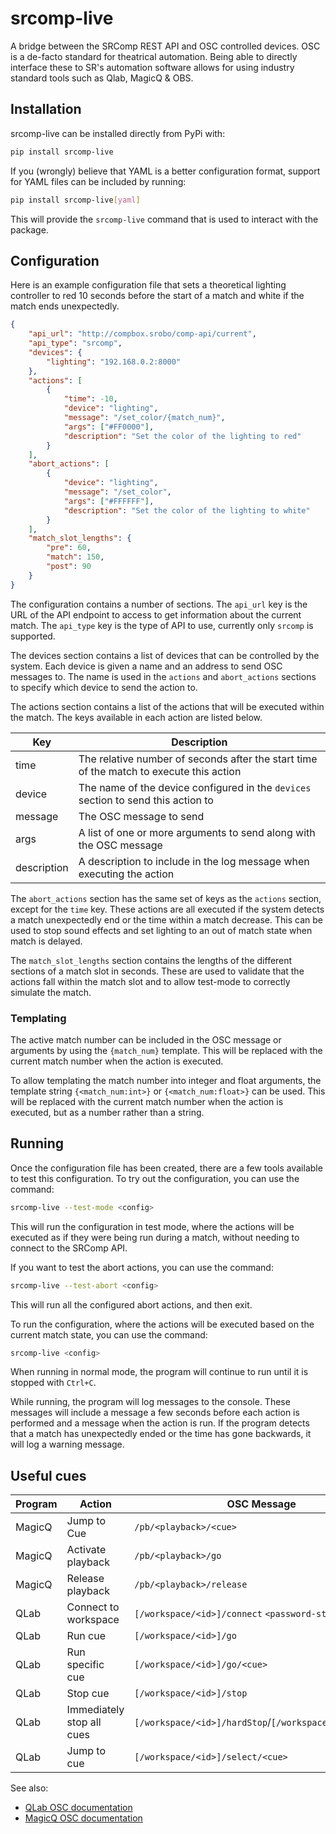# srcomp-live

A bridge between the SRComp REST API and OSC controlled devices.
OSC is a de-facto standard for theatrical automation.
Being able to directly interface these to SR's automation software allows for using industry standard tools such as Qlab, MagicQ & OBS.

## Installation

srcomp-live can be installed directly from PyPi with:
```bash
pip install srcomp-live
```

If you (wrongly) believe that YAML is a better configuration format, support for YAML files can be included by running:
```bash
pip install srcomp-live[yaml]
```

This will provide the `srcomp-live` command that is used to interact with the package.

## Configuration

Here is an example configuration file that sets a theoretical lighting controller to red 10 seconds before the start of a match and white if the match ends unexpectedly.

```json
{
    "api_url": "http://compbox.srobo/comp-api/current",
    "api_type": "srcomp",
    "devices": {
        "lighting": "192.168.0.2:8000"
    },
    "actions": [
        {
            "time": -10,
            "device": "lighting",
            "message": "/set_color/{match_num}",
            "args": ["#FF0000"],
            "description": "Set the color of the lighting to red"
        }
    ],
    "abort_actions": [
        {
            "device": "lighting",
            "message": "/set_color",
            "args": ["#FFFFFF"],
            "description": "Set the color of the lighting to white"
        }
    ],
    "match_slot_lengths": {
        "pre": 60,
        "match": 150,
        "post": 90
    }
}
```

The configuration contains a number of sections.
The `api_url` key is the URL of the API endpoint to access to get information about the current match.
The `api_type` key is the type of API to use, currently only `srcomp` is supported.

The devices section contains a list of devices that can be controlled by the system.
Each device is given a name and an address to send OSC messages to.
The name is used in the `actions` and `abort_actions` sections to specify which device to send the action to.

The actions section contains a list of the actions that will be executed within the match.
The keys available in each action are listed below.

| Key | Description |
| --- | --- |
| time | The relative number of seconds after the start time of the match to execute this action |
| device | The name of the device configured in the `devices` section to send this action to |
| message | The OSC message to send |
| args | A list of one or more arguments to send along with the OSC message |
| description | A description to include in the log message when executing the action |

The `abort_actions` section has the same set of keys as the `actions` section, except for the `time` key.
These actions are all executed if the system detects a match unexpectedly end or the time within a match decrease.
This can be used to stop sound effects and set lighting to an out of match state when match is delayed.

The `match_slot_lengths` section contains the lengths of the different sections of a match slot in seconds.
These are used to validate that the actions fall within the match slot and to allow test-mode to correctly simulate the match.

### Templating

The active match number can be included in the OSC message or arguments by using the `{match_num}` template.
This will be replaced with the current match number when the action is executed.

To allow templating the match number into integer and float arguments, the template string `{<match_num:int>}` or `{<match_num:float>}` can be used.
This will be replaced with the current match number when the action is executed, but as a number rather than a string.

## Running
Once the configuration file has been created, there are a few tools available to test this configuration.
To try out the configuration, you can use the command:
```bash
srcomp-live --test-mode <config>
```
This will run the configuration in test mode, where the actions will be executed as
if they were being run during a match, without needing to connect to the SRComp API.

If you want to test the abort actions, you can use the command:
```bash
srcomp-live --test-abort <config>
```
This will run all the configured abort actions, and then exit.

To run the configuration, where the actions will be executed based on the current match state, you can use the command:
```bash
srcomp-live <config>
```
When running in normal mode, the program will continue to run until it is stopped with `Ctrl+C`.

While running, the program will log messages to the console.
These messages will include a message a few seconds before each action is performed and a message when the action is run.
If the program detects that a match has unexpectedly ended or the time has gone backwards, it will log a warning message.

## Useful cues

Program | Action | OSC Message
--- | --- | ---
MagicQ | Jump to Cue | `/pb/<playback>/<cue>`
MagicQ | Activate playback | `/pb/<playback>/go`
MagicQ | Release playback | `/pb/<playback>/release`
QLab | Connect to workspace | `[/workspace/<id>]/connect` `<password-string>`
QLab | Run cue | `[/workspace/<id>]/go`
QLab | Run specific cue | `[/workspace/<id>]/go/<cue>`
QLab | Stop cue | `[/workspace/<id>]/stop`
QLab | Immediately stop all cues | `[/workspace/<id>]/hardStop`/`[/workspace/<id>]/panic`
QLab | Jump to cue | `[/workspace/<id>]/select/<cue>`

See also:
- [QLab OSC documentation](https://qlab.app/docs/v5/scripting/osc-dictionary-v5/)
- [MagicQ OSC documentation](https://secure.chamsys.co.uk/help/documentation/magicq/osc.html)
